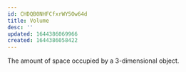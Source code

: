 ```yaml
---
id: CHDQB0NHFCfxrWY5Ow64d
title: Volume
desc: ''
updated: 1644386069966
created: 1644386058422
---
```

The amount of space occupied by a 3-dimensional object.

